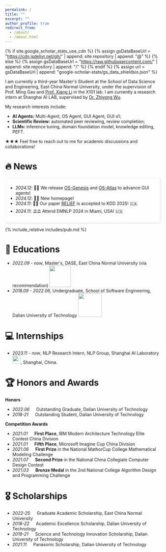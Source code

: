 ```yaml
---
permalink: /
title: ""
excerpt: ""
author_profile: true
redirect_from: 
  - /about/
  - /about.html
---
```


{% if site.google_scholar_stats_use_cdn %}
{% assign gsDataBaseUrl = "https://cdn.jsdelivr.net/gh/" | append: site.repository | append: "@" %}
{% else %}
{% assign gsDataBaseUrl = "https://raw.githubusercontent.com/" | append: site.repository | append: "/" %}
{% endif %}
{% assign url = gsDataBaseUrl | append: "google-scholar-stats/gs_data_shieldsio.json" %}

<span class='anchor' id='about-me'></span>

I am currently a third-year Master's Student at the School of Data Science and Engineering, East China Normal University, under the supervision of Prof. Ming Gao and [Prof. Xiang Li](https://lixiang3776.github.io/) in the X101 lab. I am currently a research intern at Shanghai AI LAB, supervised by [Dr. Zhiyong Wu](https://lividwo.github.io/zywu.github.io/).

My research interests include:
- **AI Agents:** Multi-Agent, OS Agent, GUI Agent, GUI o1;
- **Scientific Review:** automated peer reviewing, review completion;
- **LLMs:** inference tuning, domain foundation model, knowledge editing, PEFT.

★★★ Feel free to reach out to me for academic discussions and collaborations!

# 🔥 News
<style>  
    .scrollable-area {  
        max-height: 180px;  
        overflow-y: auto;  
        box-shadow: 2px 2px 5px rgba(0, 0, 0, 0.1);  
        padding: 10px;  
    }
    .pdf {
        text-decoration: none;
        color: #122c8b;
    }
    .code {
        text-decoration: none;
        color: #122c8b;
    }
    .title{
        color: #374798;
    }
</style>  
<div class="scrollable-area">  
    <ul>
        <li><em>2024.12</em>: 🤖🤖 We release <a href="https://qiushisun.github.io/OS-Genesis-Home/">OS-Genesis</a> and <a href="https://osatlas.github.io/">OS-Atlas</a> to advance GUI agents!</li>
        <li><em>2024.12</em>: 🎉🎉 New homepage!</li>
        <li><em>2024.11</em>: 🥂🥂 Our paper <a href="https://arxiv.org/pdf/2408.03195">RELIEF</a> is accepted to KDD 2025! 🇨🇦</li>
        <li><em>2024.11</em>: ⛱️⛱️ Attend EMNLP 2024 in Miami, USA! 🇺🇸</li>
    </ul>  
</div>  

<!-- # 🔥 News -->
<!-- - *2022.02*: &nbsp;🎉🎉 Lorem ipsum dolor sit amet, consectetur adipiscing elit. Vivamus ornare aliquet ipsum, ac tempus justo dapibus sit amet. 
- *2022.02*: &nbsp;🎉🎉 Lorem ipsum dolor sit amet, consectetur adipiscing elit. Vivamus ornare aliquet ipsum, ac tempus justo dapibus sit amet.  -->


<!-- - *2024.12:* 🎉 🎉 New homepage!
- *2024.11:* 🥂🥂 Our paper [RELIEF](https://arxiv.org/pdf/2408.03195) is accepted to KDD 2025! 🇨🇦
- *2024.11:* ⛱️⛱️ Attend EMNLP 2024 in Miami, USA! 🇺🇸 -->

<span class='anchor' id='publications'></span>

{% include_relative includes/pub.md %}

# 📖 Educations
- *2022.09 - now*, Master's, DASE, East China Normal University (via recommendation) <img src='./images/logos/dase_log1.png' style='width: 5em;'>
- *2018.09 - 2022.06*, Undergraduate, School of Software Engineering, Dalian University of Technology <img src='./images/logos/dlut.png' style='width: 5.5em;'>

# 💻 Internships
- *2023.11 - now*, NLP Research Intern, NLP Group, Shanghai AI Laboratory <img src='./images/logos/shailab-logo.svg' style='width: 1.90em;'>, Shanghai, China.

# 🏆 Honors and Awards
**Honors**
- *2022.06* &emsp; Outstanding Graduate, Dalian University of Technology
- *2018-21* &emsp; Outstanding Student, Dalian University of Technology

**Competition Awards**
- *2021.01* &emsp; **First Place**, IBM Modern Architecture Technology Elite Contest China Division
- *2021.01* &emsp; **Fifth Place**, Microsoft Imagine Cup China Division
- *2021.06* &emsp; **First Prize** in the National MathorCup College Mathematical Modeling Challenge
- *2021.07* &emsp; **Second Prize** in the National China Collegiate Computer Design Contest
- *2021.03* &emsp; **Bronze Medal** in the 2nd National College Algorithm Design and Programming Challenge

# 🎖 Scholarships
- *2022-25* &emsp; Graduate Academic Scholarship, East China Normal University
- *2018-22* &emsp; Academic Excellence Scholarship, Dalian University of Technology
- *2019-21* &emsp; Science and Technology Innovation Scholarship, Dalian University of Technology
- *2021.11* &emsp; Panasonic Scholarship, Dalian University of Technology

<!-- # 💬 Invited Talks
- *2021.06*, Lorem ipsum dolor sit amet, consectetur adipiscing elit. Vivamus ornare aliquet ipsum, ac tempus justo dapibus sit amet. 
- *2021.03*, Lorem ipsum dolor sit amet, consectetur adipiscing elit. Vivamus ornare aliquet ipsum, ac tempus justo dapibus sit amet.  \| [\[video\]](https://github.com/) -->

<!--<div style="width: 200px; height: 200px; overflow: hidden;">
    <script type="text/javascript" id="clstr_globe" 
        src="//clustrmaps.com/globe.js?d=C73LXGj9hHgRHh1tddEIc_z3OH7DwCLi_0X65fA9TeQ"></script>
</div> -->
<div style="width: 200px; height: 200px; overflow: hidden; display: block; margin: 50px auto;">
    <script type="text/javascript" id="clstr_globe" 
        src="//clustrmaps.com/globe.js?d=C73LXGj9hHgRHh1tddEIc_z3OH7DwCLi_0X65fA9TeQ"></script>
</div>

